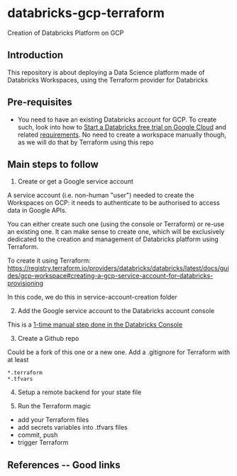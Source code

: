 # databricks-gcp-terraform
Creation of Databricks Platform on GCP

## Introduction

This repository is about deploying a Data Science platform made of Databricks Workspaces, using the Terraform provider for Databricks

## Pre-requisites

- You need to have an existing Databricks account for GCP. To create such, look into how to [Start a Databricks free trial on Google Cloud](https://docs.gcp.databricks.com/getting-started/index.html#start-a-databricks-free-trial-on-google-cloud) and related [requirements](https://docs.gcp.databricks.com/getting-started/index.html#requirements). No need to create a workspace manually though, as we will do that by Terraform using this repo

## Main steps to follow

1. Create or get a Google service account

A service account (i.e. non-human "user") needed to create the Workspaces on GCP: it needs to authenticate to be authorised to access data in Google APIs.

You can either create such one (using the console or Terraform) or re-use an existing one. It can make sense to create one, which will be exclusively dedicated to the creation and management of Databricks platform using Terraform.

To create it using Terraform: https://registry.terraform.io/providers/databricks/databricks/latest/docs/guides/gcp-workspace#creating-a-gcp-service-account-for-databricks-provisioning

In this code, we do this in service-account-creation folder

2. Add the Google service account to the Databricks account console

This is a [1-time manual step done in the Databricks Console](https://docs.gcp.databricks.com/dev-tools/terraform/gcp-workspace.html#step-2-add-the-google-service-account-to-the-databricks-on-google-cloud-account)

3. Create a Github repo

Could be a fork of this one or a new one. Add a .gitignore for Terraform with at least

```
*.terraform
*.tfvars
```

4. Setup a remote backend for your state file

5. Run the Terraform magic

- add your Terraform files
- add secrets variables into .tfvars files
- commit, push
- trigger Terraform

## References -- Good links

